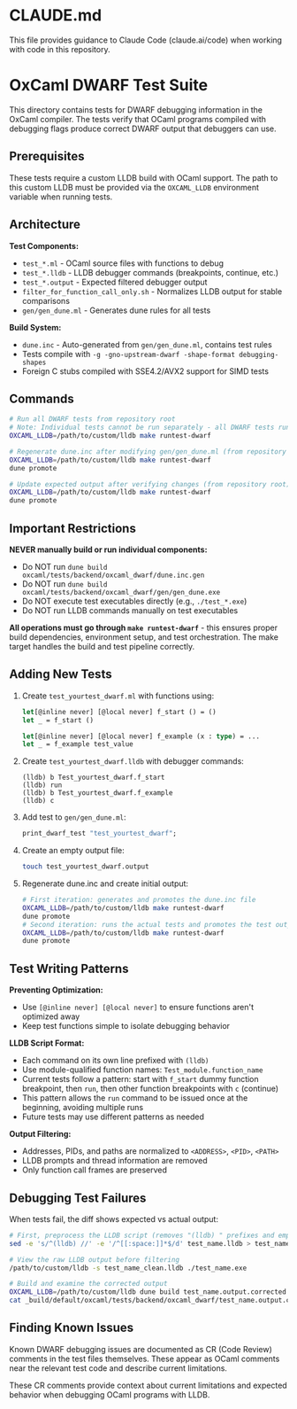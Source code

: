 # CLAUDE.md

This file provides guidance to Claude Code (claude.ai/code) when working with code in this repository.

# OxCaml DWARF Test Suite

This directory contains tests for DWARF debugging information in the OxCaml compiler. The tests verify that OCaml programs compiled with debugging flags produce correct DWARF output that debuggers can use.

## Prerequisites

These tests require a custom LLDB build with OCaml support. The path to this custom LLDB must be provided via the `OXCAML_LLDB` environment variable when running tests.

## Architecture

**Test Components:**
- `test_*.ml` - OCaml source files with functions to debug
- `test_*.lldb` - LLDB debugger commands (breakpoints, continue, etc.)
- `test_*.output` - Expected filtered debugger output
- `filter_for_function_call_only.sh` - Normalizes LLDB output for stable comparisons
- `gen/gen_dune.ml` - Generates dune rules for all tests

**Build System:**
- `dune.inc` - Auto-generated from `gen/gen_dune.ml`, contains test rules
- Tests compile with `-g -gno-upstream-dwarf -shape-format debugging-shapes`
- Foreign C stubs compiled with SSE4.2/AVX2 support for SIMD tests

## Commands

```bash
# Run all DWARF tests from repository root
# Note: Individual tests cannot be run separately - all DWARF tests run together
OXCAML_LLDB=/path/to/custom/lldb make runtest-dwarf

# Regenerate dune.inc after modifying gen/gen_dune.ml (from repository root)
OXCAML_LLDB=/path/to/custom/lldb make runtest-dwarf
dune promote

# Update expected output after verifying changes (from repository root)
OXCAML_LLDB=/path/to/custom/lldb make runtest-dwarf
dune promote
```

## Important Restrictions

**NEVER manually build or run individual components:**
- Do NOT run `dune build oxcaml/tests/backend/oxcaml_dwarf/dune.inc.gen`
- Do NOT run `dune build oxcaml/tests/backend/oxcaml_dwarf/gen/gen_dune.exe`
- Do NOT execute test executables directly (e.g., `./test_*.exe`)
- Do NOT run LLDB commands manually on test executables

**All operations must go through `make runtest-dwarf`** - this ensures proper build dependencies, environment setup, and test orchestration. The make target handles the build and test pipeline correctly.

## Adding New Tests

1. Create `test_yourtest_dwarf.ml` with functions using:
   ```ocaml
   let[@inline never] [@local never] f_start () = ()
   let _ = f_start ()

   let[@inline never] [@local never] f_example (x : type) = ...
   let _ = f_example test_value
   ```

2. Create `test_yourtest_dwarf.lldb` with debugger commands:
   ```
   (lldb) b Test_yourtest_dwarf.f_start
   (lldb) run
   (lldb) b Test_yourtest_dwarf.f_example
   (lldb) c
   ```

3. Add test to `gen/gen_dune.ml`:
   ```ocaml
   print_dwarf_test "test_yourtest_dwarf";
   ```

4. Create an empty output file:
   ```bash
   touch test_yourtest_dwarf.output
   ```

5. Regenerate dune.inc and create initial output:
   ```bash
   # First iteration: generates and promotes the dune.inc file
   OXCAML_LLDB=/path/to/custom/lldb make runtest-dwarf
   dune promote
   # Second iteration: runs the actual tests and promotes the test output
   OXCAML_LLDB=/path/to/custom/lldb make runtest-dwarf
   dune promote
   ```

## Test Writing Patterns

**Preventing Optimization:**
- Use `[@inline never] [@local never]` to ensure functions aren't optimized away
- Keep test functions simple to isolate debugging behavior

**LLDB Script Format:**
- Each command on its own line prefixed with `(lldb)`
- Use module-qualified function names: `Test_module.function_name`
- Current tests follow a pattern: start with `f_start` dummy function breakpoint, then `run`, then other function breakpoints with `c` (continue)
- This pattern allows the `run` command to be issued once at the beginning, avoiding multiple runs
- Future tests may use different patterns as needed

**Output Filtering:**
- Addresses, PIDs, and paths are normalized to `<ADDRESS>`, `<PID>`, `<PATH>`
- LLDB prompts and thread information are removed
- Only function call frames are preserved

## Debugging Test Failures

When tests fail, the diff shows expected vs actual output:
```bash
# First, preprocess the LLDB script (removes "(lldb) " prefixes and empty lines)
sed -e 's/^(lldb) //' -e '/^[[:space:]]*$/d' test_name.lldb > test_name_clean.lldb

# View the raw LLDB output before filtering
/path/to/custom/lldb -s test_name_clean.lldb ./test_name.exe

# Build and examine the corrected output
OXCAML_LLDB=/path/to/custom/lldb dune build test_name.output.corrected
cat _build/default/oxcaml/tests/backend/oxcaml_dwarf/test_name.output.corrected
```


## Finding Known Issues

Known DWARF debugging issues are documented as CR (Code Review) comments in the test files themselves. These appear as OCaml comments near the relevant test code and describe current limitations.

These CR comments provide context about current limitations and expected behavior when debugging OCaml programs with LLDB.
